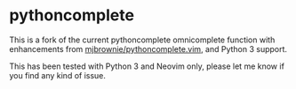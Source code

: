 pythoncomplete
==============

This is a fork of the current pythoncomplete omnicomplete function with
enhancements from
[mjbrownie/pythoncomplete.vim](https://github.com/mjbrownie/pythoncomplete.vim),
and Python 3 support.

This has been tested with Python 3 and Neovim only, please let me know if you
find any kind of issue.
